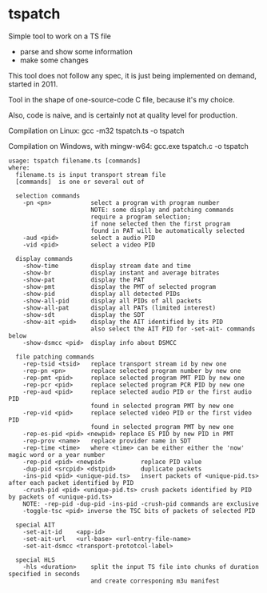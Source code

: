 # tspatch

Simple tool to work on a TS file
- parse and show some information
- make some changes

This tool does not follow any spec, it is just being implemented on demand, started in 2011.

Tool in the shape of one-source-code C file, because it's my choice.

Also, code is naive, and is certainly not at quality level for production.
 
Compilation on Linux:
gcc -m32 tspatch.ts -o tspatch

Compilation on Windows, with mingw-w64:
gcc.exe tspatch.c -o tspatch


    usage: tspatch filename.ts [commands]
    where:
      filename.ts is input transport stream file
      [commands]  is one or several out of

      selection commands
        -pn <pn>           select a program with program number
                           NOTE: some display and patching commands
                           require a program selection;
                           if none selected then the first program
                           found in PAT will be automatically selected
        -aud <pid>         select a audio PID
        -vid <pid>         select a video PID

      display commands
        -show-time         display stream date and time
        -show-br           display instant and average bitrates
        -show-pat          display the PAT
        -show-pmt          display the PMT of selected program
        -show-pid          display all detected PIDs
        -show-all-pid      display all PIDs of all packets
        -show-all-pat      display all PATs (limited interest)
        -show-sdt          display the SDT
        -show-ait <pid>    display the AIT identified by its PID
                           also select the AIT PID for -set-ait- commands below
        -show-dsmcc <pid>  display info about DSMCC

      file patching commands
        -rep-tsid <tsid>   replace transport stream id by new one
        -rep-pn <pn>       replace selected program number by new one
        -rep-pmt <pid>     replace selected program PMT PID by new one
        -rep-pcr <pid>     replace selected program PCR PID by new one
        -rep-aud <pid>     replace selected audio PID or the first audio PID
                           found in selected program PMT by new one
        -rep-vid <pid>     replace selected video PID or the first video PID
                           found in selected program PMT by new one
        -rep-es-pid <pid> <newpid> replace ES PID by new PID in PMT
        -rep-prov <name>   replace provider name in SDT
        -rep-time <time>   where <time> can be either either the 'now' magic word or a year number
        -rep-pid <pid> <newpid>          replace PID value
        -dup-pid <srcpid> <dstpid>       duplicate packets
        -ins-pid <pid> <unique-pid.ts>   insert packets of <unique-pid.ts> after each packet identified by PID
        -crush-pid <pid> <unique-pid.ts> crush packets identified by PID by packets of <unique-pid.ts>
        NOTE: -rep-pid -dup-pid -ins-pid -crush-pid commands are exclusive
        -toggle-tsc <pid> inverse the TSC bits of packets of selected PID

      special AIT
        -set-ait-id    <app-id>
        -set-ait-url   <url-base> <url-entry-file-name>
        -set-ait-dsmcc <transport-prototcol-label>

      special HLS
        -hls <duration>    split the input TS file into chunks of duration specified in seconds
                           and create corresponing m3u manifest
